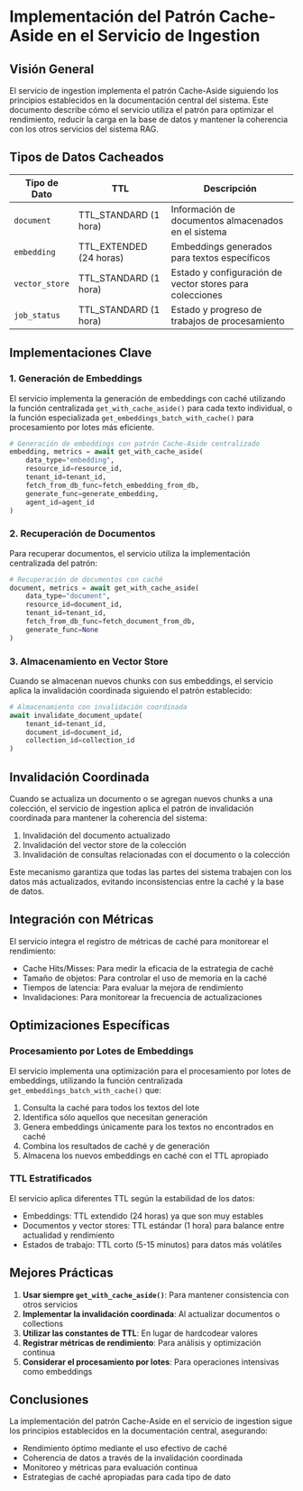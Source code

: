 # Implementación del Patrón Cache-Aside en el Servicio de Ingestion

## Visión General

El servicio de ingestion implementa el patrón Cache-Aside siguiendo los principios establecidos en la documentación central del sistema. Este documento describe cómo el servicio utiliza el patrón para optimizar el rendimiento, reducir la carga en la base de datos y mantener la coherencia con los otros servicios del sistema RAG.

## Tipos de Datos Cacheados

| Tipo de Dato | TTL | Descripción |
|--------------|-----|-------------|
| `document` | TTL_STANDARD (1 hora) | Información de documentos almacenados en el sistema |
| `embedding` | TTL_EXTENDED (24 horas) | Embeddings generados para textos específicos |
| `vector_store` | TTL_STANDARD (1 hora) | Estado y configuración de vector stores para colecciones |
| `job_status` | TTL_STANDARD (1 hora) | Estado y progreso de trabajos de procesamiento |

## Implementaciones Clave

### 1. Generación de Embeddings

El servicio implementa la generación de embeddings con caché utilizando la función centralizada `get_with_cache_aside()` para cada texto individual, o la función especializada `get_embeddings_batch_with_cache()` para procesamiento por lotes más eficiente.

```python
# Generación de embeddings con patrón Cache-Aside centralizado
embedding, metrics = await get_with_cache_aside(
    data_type="embedding",
    resource_id=resource_id,
    tenant_id=tenant_id,
    fetch_from_db_func=fetch_embedding_from_db,
    generate_func=generate_embedding,
    agent_id=agent_id
)
```

### 2. Recuperación de Documentos

Para recuperar documentos, el servicio utiliza la implementación centralizada del patrón:

```python
# Recuperación de documentos con caché
document, metrics = await get_with_cache_aside(
    data_type="document",
    resource_id=document_id,
    tenant_id=tenant_id,
    fetch_from_db_func=fetch_document_from_db,
    generate_func=None
)
```

### 3. Almacenamiento en Vector Store

Cuando se almacenan nuevos chunks con sus embeddings, el servicio aplica la invalidación coordinada siguiendo el patrón establecido:

```python
# Almacenamiento con invalidación coordinada
await invalidate_document_update(
    tenant_id=tenant_id,
    document_id=document_id,
    collection_id=collection_id
)
```

## Invalidación Coordinada

Cuando se actualiza un documento o se agregan nuevos chunks a una colección, el servicio de ingestion aplica el patrón de invalidación coordinada para mantener la coherencia del sistema:

1. Invalidación del documento actualizado
2. Invalidación del vector store de la colección
3. Invalidación de consultas relacionadas con el documento o la colección

Este mecanismo garantiza que todas las partes del sistema trabajen con los datos más actualizados, evitando inconsistencias entre la caché y la base de datos.

## Integración con Métricas

El servicio integra el registro de métricas de caché para monitorear el rendimiento:

- Cache Hits/Misses: Para medir la eficacia de la estrategia de caché
- Tamaño de objetos: Para controlar el uso de memoria en la caché
- Tiempos de latencia: Para evaluar la mejora de rendimiento
- Invalidaciones: Para monitorear la frecuencia de actualizaciones

## Optimizaciones Específicas

### Procesamiento por Lotes de Embeddings

El servicio implementa una optimización para el procesamiento por lotes de embeddings, utilizando la función centralizada `get_embeddings_batch_with_cache()` que:

1. Consulta la caché para todos los textos del lote
2. Identifica sólo aquellos que necesitan generación
3. Genera embeddings únicamente para los textos no encontrados en caché
4. Combina los resultados de caché y de generación
5. Almacena los nuevos embeddings en caché con el TTL apropiado

### TTL Estratificados

El servicio aplica diferentes TTL según la estabilidad de los datos:

- Embeddings: TTL extendido (24 horas) ya que son muy estables
- Documentos y vector stores: TTL estándar (1 hora) para balance entre actualidad y rendimiento
- Estados de trabajo: TTL corto (5-15 minutos) para datos más volátiles

## Mejores Prácticas

1. **Usar siempre `get_with_cache_aside()`**: Para mantener consistencia con otros servicios
2. **Implementar la invalidación coordinada**: Al actualizar documentos o collections
3. **Utilizar las constantes de TTL**: En lugar de hardcodear valores
4. **Registrar métricas de rendimiento**: Para análisis y optimización continua
5. **Considerar el procesamiento por lotes**: Para operaciones intensivas como embeddings

## Conclusiones

La implementación del patrón Cache-Aside en el servicio de ingestion sigue los principios establecidos en la documentación central, asegurando:

- Rendimiento óptimo mediante el uso efectivo de caché
- Coherencia de datos a través de la invalidación coordinada
- Monitoreo y métricas para evaluación continua
- Estrategias de caché apropiadas para cada tipo de dato
